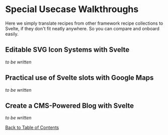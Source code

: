 
# Special Usecase Walkthroughs

Here we simply translate recipes from other framework recipe collections to Svelte, if they don't fit neatly anywhere. So you can compare and onboard easily.

## Editable SVG Icon Systems with Svelte

_to be written_

## Practical use of Svelte slots with Google Maps

_to be written_

## Create a CMS-Powered Blog with Svelte

_to be written_

[Back to Table of Contents](https://github.com/svelte-society/recipes-mvp#table-of-contents)
